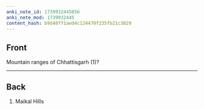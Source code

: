 ```yaml
---
anki_note_id: 1739932445856
anki_note_mod: 1739932445
content_hash: b9d48ff1aed4c124470f235fb21c3829
---
```


## Front

Mountain ranges of Chhattisgarh (1)?

<hr/>

## Back

1. Maikal Hills